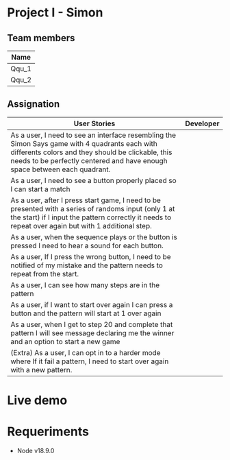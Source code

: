 # Project I - Simon

## Team members

| Name |
| ---- | 
| Qqu_1 |
| Qqu_2 | 

## Assignation

| User Stories |    Developer    |
| ------------ | :-------------: |
| As a user, I need to see an interface resembling the Simon Says game with 4 quadrants each with differents colors and they should be clickable, this needs to be perfectly centered and have enough space between each quadrant. |  |
| As a user, I need to see a button properly placed so I can start a match |  |
| As a user, after I press start game, I need to be presented with a series of randoms input (only 1 at the start) if I input the pattern correctly it needs to repeat over again but with 1 additional step. |  |
| As a user, when the sequence plays or the button is pressed I need to hear a sound for each button. | |
| As a user, If I press the wrong button, I need to be notified of my mistake and the pattern needs to repeat from the start. |  |
| As a user, I can see how many steps are in the pattern |  |
| As a user, if I want to start over again I can press a button and the pattern will start at 1 over again |  |
| As a user, when I get to step 20 and complete that pattern I will see message declaring me the winner and an option to start a new game |  |
| (Extra) As a user, I can opt in to a harder mode where If it fail a pattern, I need to start over again with a new pattern. |  |

# Live demo


# Requeriments

- Node v18.9.0